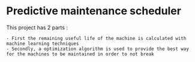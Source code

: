 # Predictive maintenance scheduler

This project has 2 parts : 

	- First the remaining useful life of the machine is calculated with machine learning techniques
	- Secondly, a optimization algorithm is used to provide the best way for the machines to be maintained in order to not break